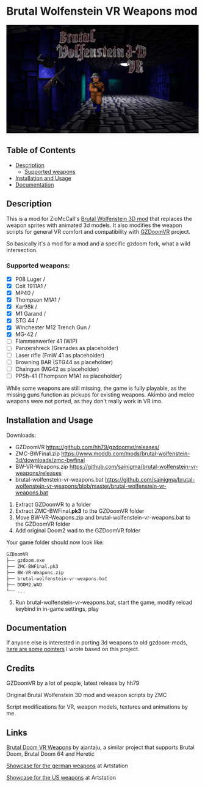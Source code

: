 # Brutal Wolfenstein VR Weapons mod

![GitHub Logo](/docs/titlecard.png)

## Table of Contents

- [Description](#description)
  - [Supported weapons](#supported-weapons)
- [Installation and Usage](#installation-and-usage)
- [Documentation](#documentation)

## Description

This is a mod for ZioMcCall's [Brutal Wolfenstein 3D mod](https://forum.zdoom.org/viewtopic.php?f=19&t=48035) that replaces the weapon sprites with animated 3d models. It also modifies the weapon scripts for general VR comfort and compatibility with [GZDoomVR](https://github.com/hh79/gzdoomvr) project.

So basically it's a mod for a mod and a specific gzdoom fork, what a wild intersection.

### Supported weapons:

 - [x] P08 Luger /
 - [x] Colt 1911A1 /
 - [x] MP40 /
 - [x] Thompson M1A1 /
 - [x] Kar98k /
 - [x] M1 Garand /
 - [x] STG 44 /
 - [x] Winchester M12 Trench Gun /
 - [x] MG-42 /
 - [ ] Flammenwerfer 41 (WIP)
 - [ ] Panzershreck (Grenades as placeholder)
 - [ ] Laser rifle (FmW 41 as placeholder)
 - [ ] Browning BAR (STG44 as placeholder)
 - [ ] Chaingun (MG42 as placeholder)
 - [ ] PPSh-41 (Thompson M1A1 as placeholder)

While some weapons are still missing, the game is fully playable, as the missing guns function as pickups for existing weapons. Akimbo and melee weapons were not ported, as they don't really work in VR imo.

## Installation and Usage

  Downloads:
  - GZDoomVR https://github.com/hh79/gzdoomvr/releases/
  - ZMC-BWFinal.zip https://www.moddb.com/mods/brutal-wolfenstein-3d/downloads/zmc-bwfinal
  - BW-VR-Weapons.zip https://github.com/sainigma/brutal-wolfenstein-vr-weapons/releases
  - brutal-wolfenstein-vr-weapons.bat https://github.com/sainigma/brutal-wolfenstein-vr-weapons/blob/master/brutal-wolfenstein-vr-weapons.bat

  1. Extract GZDoomVR to a folder
  2. Extract ZMC-BWFinal.**pk3** to the GZDoomVR folder
  3. Move BW-VR-Weapons.zip and brutal-wolfenstein-vr-weapons.bat to the GZDoomVR folder
  4. Add original Doom2 wad to the GZDoomVR folder

  Your game folder should now look like:

    GZDoomVR
    ├── gzdoom.exe
    ├── ZMC-BWFinal.pk3
    ├── BW-VR-Weapons.zip
    ├── brutal-wolfenstein-vr-weapons.bat
    ├── DOOM2.WAD
    └── ...

  5. Run brutal-wolfenstein-vr-weapons.bat, start the game, modify reload keybind in in-game settings, play

## Documentation

If anyone else is interested in porting 3d weapons to old gzdoom-mods, [here are some pointers](./docs/tutorial.md) I wrote based on this project.

## Credits

GZDoomVR by a lot of people, latest release by hh79

Original Brutal Wolfenstein 3D mod and weapon scripts by ZMC

Script modifications for VR, weapon models, textures and animations by me.

## Links

[Brutal Doom VR Weapons](https://github.com/ajantaju/br_vr) by ajantaju, a similar project that supports Brutal Doom, Brutal Doom 64 and Heretic

[Showcase for the german weapons]() at Artstation

[Showcase for the US weapons]() at Artstation